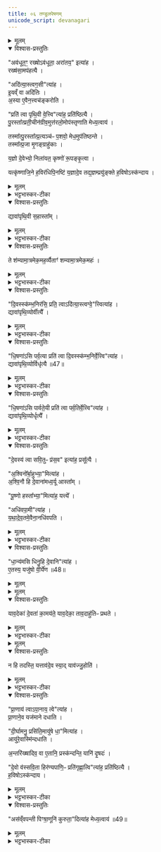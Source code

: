 ```yaml
---
title: ०६ तण्डुलपेषणम् 
unicode_script: devanagari
---
```




<details><summary>मूलम्</summary>

अव॑धूत॒ꣳ॒ रख्षोऽव॑धूता॒ अरा॑तय॒ इत्या॑ह ।
रख्ष॑सा॒मप॑हत्यै ।  

अदि॑त्या॒स्त्वग॒सीत्या॑ह ।
इ॒यव्ँ वा अदि॑तिः ।
अ॒स्या ए॒वैन॒त्त्वच॑ङ्करोति ।
प्रति॑ त्वा पृथि॒वी वे॒त्त्वित्या॑ह॒ प्रति॑ष्ठित्यै ।  

पु॒रस्ता᳚त्प्रती॒चीन॑ग्रीव॒मुत्त॑रलो॒मोप॑स्तृणाति मेध्य॒त्वाय॑ ।
तस्मा᳚त्पु॒रस्ता᳚त्प्र॒त्यञ्च॑ᳶ प॒शवो॒ मेध॒मुप॑तिष्ठन्ते ।
तस्मा᳚त्प्र॒जा मृ॒गङ्ग्राहु॑काः ।  

य॒ज्ञो दे॒वेभ्यो॒ निला॑यत ॥46॥  
कृष्णो॑ रू॒पङ्कृ॒त्वा ।   

यत्कृ॑ष्णाजि॒ने ह॒विर॑धिपि॒नष्टि॑ ।
य॒ज्ञादे॒व तद्य॒ज्ञम्प्रयु॑ङ्क्ते ।
ह॒विषोऽस्क॑न्दाय ।
</details>

<details open><summary>विश्वास-प्रस्तुतिः</summary>

"अव॑धूत॒ꣳ॒ रख्षोऽव॑धूता॒ अरा॑तय॒" इत्या॑ह ।  
रख्ष॑सा॒मप॑हत्यै ।  

"अदि॑त्या॒स्त्वग॒सी"त्या॑ह ।  
इ॒यव्ँ वा अदि॑तिः ।  
अ॒स्या ए॒वैन॒त्त्वच॑ङ्करोति ।  

"प्रति॑ त्वा पृथि॒वी वे॒त्त्वि"त्या॑ह॒ प्रति॑ष्ठित्यै ।  
पु॒रस्ता᳚त्प्रती॒चीन॑ग्रीव॒मुत्त॑रलो॒मोप॑स्तृणाति मेध्य॒त्वाय॑ ।  

तस्मा᳚त्पु॒रस्ता᳚त्प्र॒त्यञ्च॑ᳶ प॒शवो॒ मेध॒मुप॑तिष्ठन्ते ।  
तस्मा᳚त्प्र॒जा मृ॒गङ्ग्राहु॑काः ।      

य॒ज्ञो दे॒वेभ्यो॒ निला॑यत॒ कृष्णो॑ रू॒पङ्कृ॒त्वा ।  

यत्कृ॑ष्णाजि॒ने ह॒विर॑धिपि॒नष्टि॑ य॒ज्ञादे॒व तद्य॒ज्ञम्प्रयु॑ङ्क्ते ह॒विषोऽस्क॑न्दाय ।
</details>

<details><summary>मूलम्</summary>

"अव॑धूत॒ꣳ॒ रख्षोऽव॑धूता॒ अरा॑तय॒" इत्या॑ह ।  
रख्ष॑सा॒मप॑हत्यै ।  

"अदि॑त्या॒स्त्वग॒सी"त्या॑ह ।  
इ॒यव्ँ वा अदि॑तिः ।  
अ॒स्या ए॒वैन॒त्त्वच॑ङ्करोति ।  

"प्रति॑ त्वा पृथि॒वी वे॒त्त्वि"त्या॑ह॒ प्रति॑ष्ठित्यै ।  
पु॒रस्ता᳚त्प्रती॒चीन॑ग्रीव॒मुत्त॑रलो॒मोप॑स्तृणाति मेध्य॒त्वाय॑ ।  

तस्मा᳚त्पु॒रस्ता᳚त्प्र॒त्यञ्च॑ᳶ प॒शवो॒ मेध॒मुप॑तिष्ठन्ते ।  
तस्मा᳚त्प्र॒जा मृ॒गङ्ग्राहु॑काः ।      

य॒ज्ञो दे॒वेभ्यो॒ निला॑यत॒ कृष्णो॑ रू॒पङ्कृ॒त्वा ।  

यत्कृ॑ष्णाजि॒ने ह॒विर॑धिपि॒नष्टि॑ य॒ज्ञादे॒व तद्य॒ज्ञम्प्रयु॑ङ्क्ते ह॒विषोऽस्क॑न्दाय ।
</details>

<details><summary>भट्टभास्कर-टीका</summary>

1अवधूतमित्यादि ॥ गतम् । हविरधिपिनष्टीति विशेषः ॥
</details>

<details open><summary>विश्वास-प्रस्तुतिः</summary>

द्यावा॑पृथि॒वी स॒हास्ता᳚म् ।
</details>

<details><summary>मूलम्</summary>

द्यावा॑पृथि॒वी स॒हास्ता᳚म् ।
</details>

<details><summary>भट्टभास्कर-टीका</summary>

2द्यावापृथिवी सहेत्यादि ॥ सह एकीभूते आस्ताम् ।
</details>

<details open><summary>विश्वास-प्रस्तुतिः</summary>

ते श॑म्यामा॒त्रमेक॒मह॒र्व्यैताꣳ॑ शम्यामा॒त्रमेक॒महः॑ ।
</details>

<details><summary>मूलम्</summary>

ते श॑म्यामा॒त्रमेक॒मह॒र्व्यैताꣳ॑ शम्यामा॒त्रमेक॒महः॑ ।
</details>

<details><summary>भट्टभास्कर-टीका</summary>

एकैकस्मिन् अहनि शम्यामात्रं शम्याप्रमाणं व्यैतां विश्लिष्टे अभूताम् । 'चादिलोपे विभाषा' इति निघाताभावः । 'तिङि चोदात्तवति, इति गतेरनुदात्तत्वे आट उदात्तत्वम् ॥
</details>

<details open><summary>विश्वास-प्रस्तुतिः</summary>

"दि॒वस्स्क॑म्भ॒निर॑सि॒ प्रति॒ त्वाऽदि॑त्या॒स्त्वग्वे॒"त्त्वित्या॑ह ।  
द्यावा॑पृथि॒व्योर्वीत्यै᳚ ।
</details>

<details><summary>मूलम्</summary>

"दि॒वस्स्क॑म्भ॒निर॑सि॒ प्रति॒ त्वाऽदि॑त्या॒स्त्वग्वे॒"त्त्वित्या॑ह ।  
द्यावा॑पृथि॒व्योर्वीत्यै᳚ ।
</details>

<details><summary>भट्टभास्कर-टीका</summary>

3दिव इति शम्यानिधानम् ॥ दिवः स्कम्भनिः धारयित्री त्वमसीति । पृथिव्या दिवः पृथग्वचनं द्यावापृथिव्योः वीत्यै भवति विश्लेषाय भवति मध्ये वा तयोश्शम्याऽवस्थापनात् । 'तादौ च' इति गतेः प्रकृतिस्वरत्वम् ॥
</details>

<details open><summary>विश्वास-प्रस्तुतिः</summary>

"धि॒षणा॑ऽसि पर्व॒त्या प्रति॑ त्वा दि॒वस्स्क॑म्भ॒निर्वे॒त्त्वि"त्या॑ह ।  
द्यावा॑पृथि॒व्योर्विधृ॑त्यै ॥47॥  
</details>

<details><summary>मूलम्</summary>

"धि॒षणा॑ऽसि पर्व॒त्या प्रति॑ त्वा दि॒वस्स्क॑म्भ॒निर्वे॒त्त्वि"त्या॑ह ।  
द्यावा॑पृथि॒व्योर्विधृ॑त्यै ॥47॥  
</details>

<details><summary>भट्टभास्कर-टीका</summary>

4धिषणाऽसीति शम्यायां दृषदोऽत्याधानम् ॥ द्युपृथिव्योः स्कम्भन्या शम्यया चर्मदृषदोर्मध्यस्थया द्यावापृथिव्योः विधृतिः पृथक्त्वेनावस्थानम् । धृङ् अवस्थाने ॥
</details>

<details open><summary>विश्वास-प्रस्तुतिः</summary>

"धि॒षणा॑ऽसि पार्वते॒यी प्रति॑ त्वा पर्व॒तिर्वे॒त्त्वि"त्या॑ह ।  
द्यावा॑पृथि॒व्योर्धृत्यै᳚ ।
</details>

<details><summary>मूलम्</summary>

"धि॒षणा॑ऽसि पार्वते॒यी प्रति॑ त्वा पर्व॒तिर्वे॒त्त्वि"त्या॑ह ।  
द्यावा॑पृथि॒व्योर्धृत्यै᳚ ।
</details>

<details><summary>भट्टभास्कर-टीका</summary>

5धिषणाऽसि पार्वतेयीति दृषद्युपलात्याधानम् ॥ दृषदुपलयोः द्युपृथिवीस्थानीययोः प्रतिवेदनं उपर्यधोभावेनावस्थानाभ्यनुज्ञानं तद्द्यावापृथिव्योर्धृत्यै धारणाय अच्युतये भवति ॥
</details>

<details open><summary>विश्वास-प्रस्तुतिः</summary>

"दे॒वस्य॑ त्वा सवि॒तुᳶ प्र॑स॒व" इत्या॑ह॒ प्रसू᳚त्यै ।       

"अ॒श्विनो᳚र्बा॒हुभ्या॒"मित्या॑ह ।         
अ॒श्वि॒नौ हि दे॒वाना॑मध्व॒र्यू आस्ता᳚म् ।

"पू॒ष्णो हस्ता᳚भ्या॒"मित्या॑ह॒ यत्त्ये᳚ ।

"अधि॑वपा॒मी"त्या॑ह ।  
य॒था॒दे॒व॒तमे॒वैना॒नधि॑वपति ।
</details>

<details><summary>मूलम्</summary>

"दे॒वस्य॑ त्वा सवि॒तुᳶ प्र॑स॒व" इत्या॑ह॒ प्रसू᳚त्यै ।       

"अ॒श्विनो᳚र्बा॒हुभ्या॒"मित्या॑ह ।         
अ॒श्वि॒नौ हि दे॒वाना॑मध्व॒र्यू आस्ता᳚म् ।

"पू॒ष्णो हस्ता᳚भ्या॒"मित्या॑ह॒ यत्त्ये᳚ ।

"अधि॑वपा॒मी"त्या॑ह ।  
य॒था॒दे॒व॒तमे॒वैना॒नधि॑वपति ।
</details>

<details><summary>भट्टभास्कर-टीका</summary>

6देवस्येति पुरोडाशीयाधिवपनम् ॥ 'अग्नये जुष्टमधिवपामि' इति विशेषः । तत्र 'अग्नये जुष्टं निर्वपाम्यग्नीषोमाभ्याम्' इति वचनात् यथादेवतमेवैनानधिवपति ॥
</details>

<details open><summary>विश्वास-प्रस्तुतिः</summary>

"धा॒न्य॑मसि धिनु॒हि दे॒वानि"त्या॑ह ।       
ए॒तस्य॒ यजु॑षो वी॒र्ये॑ण ॥48॥  
</details>

<details><summary>मूलम्</summary>

"धा॒न्य॑मसि धिनु॒हि दे॒वानि"त्या॑ह ।       
ए॒तस्य॒ यजु॑षो वी॒र्ये॑ण ॥48॥  
</details>


<details><summary>मूलम्</summary>

याव॒देका॑ दे॒वता॑ का॒मय॑ते॒ याव॒देका᳚ ।
ताव॒दाहु॑तिᳶ प्रथते ।
</details>

<details open><summary>विश्वास-प्रस्तुतिः</summary>

याव॒देका॑ दे॒वता॑ का॒मय॑ते॒ याव॒देका॒ ताव॒दाहु॑तिᳶ प्रथते ।
</details>

<details><summary>मूलम्</summary>

याव॒देका॑ दे॒वता॑ का॒मय॑ते॒ याव॒देका॒ ताव॒दाहु॑तिᳶ प्रथते ।
</details>

<details><summary>भट्टभास्कर-टीका</summary>

7धान्यमसीत्यधिवपनम् ॥ तत्र धिनुहि प्रीणय देवान् इत्येतन्मन्त्रपदबलेन तावदाहुतिः प्रथते पृथुतरा भवति । कियती? एकैका देवता यावद्यावत् कामयते तावत्तावत् पृथुः प्रथीयसी प्रतिष्ठा भवति । पूर्ववन्निघाताभावः ।
</details>


<details><summary>मूलम्</summary>

न हि तदस्ति॑ ।
यत्ताव॑दे॒व स्यात् ।
याव॑ज्जु॒होति॑ ।
</details>

<details open><summary>विश्वास-प्रस्तुतिः</summary>

न हि तदस्ति॒ यत्ताव॑दे॒व स्या॒द् याव॑ज्जु॒होति॑ ।
</details>

<details><summary>मूलम्</summary>

न हि तदस्ति॒ यत्ताव॑दे॒व स्या॒द् याव॑ज्जु॒होति॑ ।
</details>

<details><summary>भट्टभास्कर-टीका</summary>

ननु अवदानमात्रं हूयते, न च कामस्य समुद्रस्येवान्तोस्ति, तत्कथं कामानुरूपत्वसिद्धिरित्याह - न हीति । यत्प्रमाणं हूयते तावत्प्रमाणेनैव सर्वदा स्थातव्यमिति न हि तादृशं नियामकवचनमस्ति ॥
</details>

<details open><summary>विश्वास-प्रस्तुतिः</summary>

"प्रा॒णाय॑ त्वाऽपा॒नाय॒ त्वे"त्या॑ह ।  
प्रा॒णाने॒व यज॑माने दधाति ।  

"दी॒र्घामनु॒ प्रसि॑ति॒मायु॑षे धा॒"मित्या॑ह ।   
आयु॑रे॒वास्मि॑न्दधाति ।

अ॒न्तरि॑ख्षादिव॒ वा ए॒तानि॒ प्रस्क॑न्दन्ति॒ यानि॑ दृ॒षदः॑ ।   

"दे॒वो व॑स्सवि॒ता हिर॑ण्यपाणि॒ᳶ प्रति॑गृह्णा॒त्वि"त्या॑ह॒ प्रति॑ष्ठित्यै ।   
ह॒विषोऽस्क॑न्दाय ।  
</details>

<details><summary>मूलम्</summary>

"प्रा॒णाय॑ त्वाऽपा॒नाय॒ त्वे"त्या॑ह ।  
प्रा॒णाने॒व यज॑माने दधाति ।  

"दी॒र्घामनु॒ प्रसि॑ति॒मायु॑षे धा॒"मित्या॑ह ।   
आयु॑रे॒वास्मि॑न्दधाति ।

अ॒न्तरि॑ख्षादिव॒ वा ए॒तानि॒ प्रस्क॑न्दन्ति॒ यानि॑ दृ॒षदः॑ ।   

"दे॒वो व॑स्सवि॒ता हिर॑ण्यपाणि॒ᳶ प्रति॑गृह्णा॒त्वि"त्या॑ह॒ प्रति॑ष्ठित्यै ।   
ह॒विषोऽस्क॑न्दाय ।  
</details>

<details><summary>भट्टभास्कर-टीका</summary>

8प्राणायेत्यन्ववेक्षते ॥ देवो व इति कृष्णाजिने पिष्टानि प्रस्कन्दयति । गतमन्यत् ॥
</details>

<details open><summary>विश्वास-प्रस्तुतिः</summary>

"अस॑व्ँवपन्ती पिꣳषा॒णूनि॑ कुरुता॒"दित्या॑ह मेध्य॒त्वाय॑ ॥49॥   
</details>

<details><summary>मूलम्</summary>

"अस॑व्ँवपन्ती पिꣳषा॒णूनि॑ कुरुता॒"दित्या॑ह मेध्य॒त्वाय॑ ॥49॥   
</details>

<details><summary>भट्टभास्कर-टीका</summary>

9असंवपन्तीति दास्यादेः संप्रैषः ॥ असंवपन्ती पिष्टान्यन्यत्र किञ्चिदप्रक्षिपन्ती पिंष पिण्ढि अणूनि सूक्ष्माणि च पिष्टानि कुरुतात् कुर्विति वचनं मेधार्हत्वाय । पिषेर्लोटि द्विकरणता ॥

इति तैत्तिरीयब्राह्मणे तृतीये द्वितीये षष्ठोऽनुवाकः ॥  

</details>

